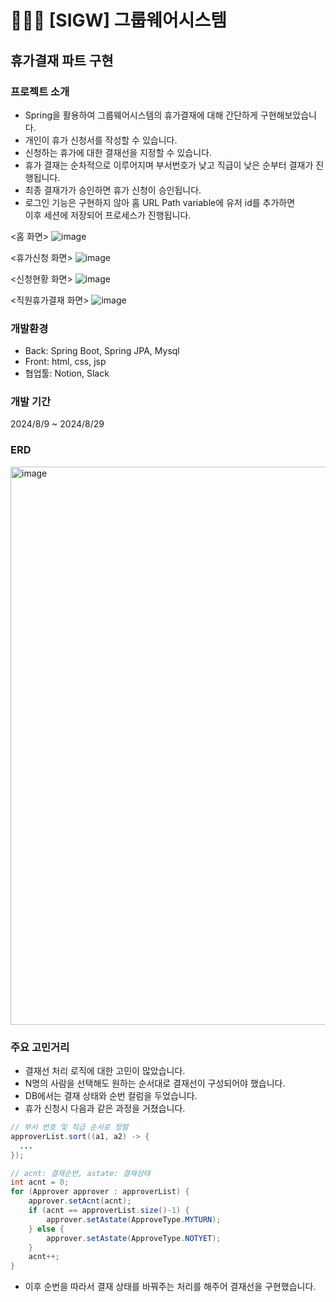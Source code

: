 # 🧑🏻‍💻 [SIGW] 그룹웨어시스템

## 휴가결재 파트 구현

### 프로젝트 소개
- Spring을 활용하여 그룹웨어시스템의 휴가결재에 대해 간단하게 구현해보았습니다.
- 개인이 휴가 신청서를 작성할 수 있습니다.
- 신청하는 휴가에 대한 결재선을 지정할 수 있습니다.
- 휴가 결재는 순차적으로 이루어지며 부서번호가 낮고 직급이 낮은 순부터 결재가 진행됩니다.
- 최종 결재가가 승인하면 휴가 신청이 승인됩니다.
- 로그인 기능은 구현하지 않아 홈 URL Path variable에 유저 id를 추가하면 <br>이후 세션에 저장되어 프로세스가 진행됩니다.

<홈 화면>
![image](https://github.com/user-attachments/assets/3ae8c7fa-3919-4680-9a11-453f95c75995)
<br>

<휴가신청 화면>
![image](https://github.com/user-attachments/assets/25d76d90-e34d-4c5d-ba78-3227f147b2a3)
<br>

<신청현황 화면>
![image](https://github.com/user-attachments/assets/c93e01f5-5407-48e8-8391-dc6e9f5031a1)
<br>

<직원휴가결재 화면>
![image](https://github.com/user-attachments/assets/af70e54a-6a4c-4233-a513-f2e51c83e169)
<br>


### 개발환경
- Back: Spring Boot, Spring JPA, Mysql
- Front: html, css, jsp
- 협업툴: Notion, Slack

### 개발 기간
2024/8/9 ~ 2024/8/29

### ERD
<img width="893" alt="image" src="https://github.com/user-attachments/assets/a49dbcf2-9fb5-48f7-a1ba-01c637defa5b">

### 주요 고민거리
- 결재선 처리 로직에 대한 고민이 많았습니다.
- N명의 사람을 선택해도 원하는 순서대로 결재선이 구성되어야 했습니다.
- DB에서는 결재 상태와 순번 컬럼을 두었습니다.
- 휴가 신청시 다음과 같은 과정을 거쳤습니다.
```java
// 부서 번호 및 직급 순서로 정렬
approverList.sort((a1, a2) -> {
  ...
});

// acnt: 결재순번, astate: 결재상태
int acnt = 0;
for (Approver approver : approverList) {
    approver.setAcnt(acnt);
    if (acnt == approverList.size()-1) {
        approver.setAstate(ApproveType.MYTURN);
    } else {
        approver.setAstate(ApproveType.NOTYET);
    }
    acnt++;
}
```
- 이후 순번을 따라서 결재 상태를 바꿔주는 처리를 해주어 결재선을 구현했습니다.
